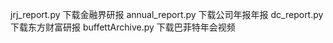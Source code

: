 
jrj_report.py 下载金融界研报
annual_report.py 下载公司年报年报
dc_report.py 下载东方财富研报 
buffettArchive.py 下载巴菲特年会视频
